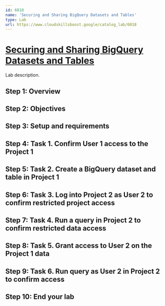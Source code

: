 ```yaml
---
id: 6018
name: 'Securing and Sharing BigQuery Datasets and Tables'
type: Lab
url: https://www.cloudskillsboost.google/catalog_lab/6018
---
```


# [Securing and Sharing BigQuery Datasets and Tables](https://www.cloudskillsboost.google/catalog_lab/6018)

Lab description.

## Step 1: Overview

## Step 2: Objectives

## Step 3: Setup and requirements

## Step 4: Task 1. Confirm User 1 access to the Project 1

## Step 5: Task 2. Create a BigQuery dataset and table in Project 1

## Step 6: Task 3. Log into Project 2 as User 2 to confirm restricted project access

## Step 7: Task 4. Run a query in Project 2 to confirm restricted data access

## Step 8: Task 5. Grant access to User 2 on the Project 1 data

## Step 9: Task 6. Run query as User 2 in Project 2 to confirm access

## Step 10: End your lab
